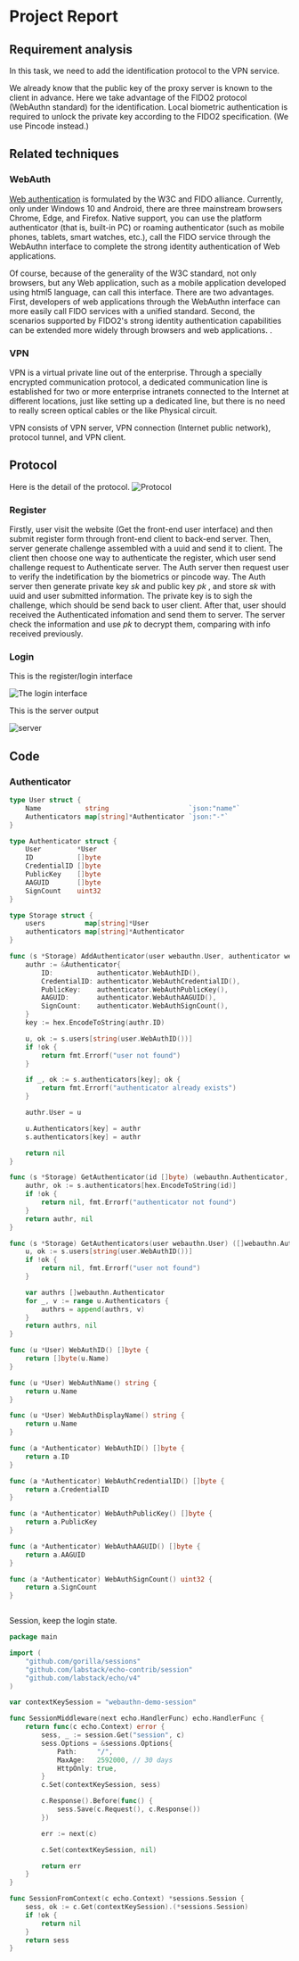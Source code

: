 # Project Report

## Requirement analysis 
In this task, we need to add the identification protocol to the VPN service. 

We already know that the public key of the proxy server is known to the client in advance. Here we take advantage of the FIDO2 protocol (WebAuthn  standard) for  the identification. Local biometric authentication is required to unlock the private key according to the FIDO2 specification. (We use Pincode instead.)




## Related techniques
### WebAuth
[Web authentication](https://www.w3.org/TR/webauthn/) is formulated by the W3C and FIDO alliance. Currently, only under Windows 10 and Android, there are three mainstream browsers Chrome, Edge, and Firefox. Native support, you can use the platform authenticator (that is, built-in PC) or roaming authenticator (such as mobile phones, tablets, smart watches, etc.), call the FIDO service through the WebAuthn interface to complete the strong identity authentication of Web applications.

Of course, because of the generality of the W3C standard, not only browsers, but any Web application, such as a mobile application developed using html5 language, can call this interface. There are two advantages. First, developers of web applications through the WebAuthn interface can more easily call FIDO services with a unified standard. Second, the scenarios supported by FIDO2's strong identity authentication capabilities can be extended more widely through browsers and web applications. .

### VPN
VPN is a virtual private line out of the enterprise. Through a specially encrypted communication protocol, a dedicated communication line is established for two or more enterprise intranets connected to the Internet at different locations, just like setting up a dedicated line, but there is no need to really screen optical cables or the like Physical circuit.

VPN consists of VPN server, VPN connection (Internet public network), protocol tunnel, and VPN client.

## Protocol 
Here is the detail of the protocol.
![Protocol](./protocol.png)

### Register

Firstly, user visit the website (Get the front-end user interface) and then submit register form through front-end client to back-end server. Then, server generate challenge assembled with a uuid and send it to client. The client then choose one way to authenticate the register, which user send challenge request to Authenticate server. The Auth server then request user to verify the indetification by the biometrics or pincode way. The Auth server then generate private key $sk$ and public key $pk$ , and store $sk$ with uuid and user submitted information. The private key is to sigh the challenge, which should be send back to user client. After that, user should received the Authenticated  infomation and send them to server. The server check the information and use $pk$ to decrypt them, comparing with info received previously.


### Login
This is the register/login interface 

![The login interface](./login.png)

This is the server output

![server](./serverrep.png)

## Code

### Authenticator
```go
type User struct {
	Name           string                    `json:"name"`
	Authenticators map[string]*Authenticator `json:"-"`
}

type Authenticator struct {
	User         *User
	ID           []byte
	CredentialID []byte
	PublicKey    []byte
	AAGUID       []byte
	SignCount    uint32
}

type Storage struct {
	users          map[string]*User
	authenticators map[string]*Authenticator
}

func (s *Storage) AddAuthenticator(user webauthn.User, authenticator webauthn.Authenticator) error {
	authr := &Authenticator{
		ID:           authenticator.WebAuthID(),
		CredentialID: authenticator.WebAuthCredentialID(),
		PublicKey:    authenticator.WebAuthPublicKey(),
		AAGUID:       authenticator.WebAuthAAGUID(),
		SignCount:    authenticator.WebAuthSignCount(),
	}
	key := hex.EncodeToString(authr.ID)

	u, ok := s.users[string(user.WebAuthID())]
	if !ok {
		return fmt.Errorf("user not found")
	}

	if _, ok := s.authenticators[key]; ok {
		return fmt.Errorf("authenticator already exists")
	}

	authr.User = u

	u.Authenticators[key] = authr
	s.authenticators[key] = authr

	return nil
}

func (s *Storage) GetAuthenticator(id []byte) (webauthn.Authenticator, error) {
	authr, ok := s.authenticators[hex.EncodeToString(id)]
	if !ok {
		return nil, fmt.Errorf("authenticator not found")
	}
	return authr, nil
}

func (s *Storage) GetAuthenticators(user webauthn.User) ([]webauthn.Authenticator, error) {
	u, ok := s.users[string(user.WebAuthID())]
	if !ok {
		return nil, fmt.Errorf("user not found")
	}

	var authrs []webauthn.Authenticator
	for _, v := range u.Authenticators {
		authrs = append(authrs, v)
	}
	return authrs, nil
}

func (u *User) WebAuthID() []byte {
	return []byte(u.Name)
}

func (u *User) WebAuthName() string {
	return u.Name
}

func (u *User) WebAuthDisplayName() string {
	return u.Name
}

func (a *Authenticator) WebAuthID() []byte {
	return a.ID
}

func (a *Authenticator) WebAuthCredentialID() []byte {
	return a.CredentialID
}

func (a *Authenticator) WebAuthPublicKey() []byte {
	return a.PublicKey
}

func (a *Authenticator) WebAuthAAGUID() []byte {
	return a.AAGUID
}

func (a *Authenticator) WebAuthSignCount() uint32 {
	return a.SignCount
}



```

Session, keep the login state.
```go
package main

import (
	"github.com/gorilla/sessions"
	"github.com/labstack/echo-contrib/session"
	"github.com/labstack/echo/v4"
)

var contextKeySession = "webauthn-demo-session"

func SessionMiddleware(next echo.HandlerFunc) echo.HandlerFunc {
	return func(c echo.Context) error {
		sess, _ := session.Get("session", c)
		sess.Options = &sessions.Options{
			Path:     "/",
			MaxAge:   2592000, // 30 days
			HttpOnly: true,
		}
		c.Set(contextKeySession, sess)

		c.Response().Before(func() {
			sess.Save(c.Request(), c.Response())
		})

		err := next(c)

		c.Set(contextKeySession, nil)

		return err
	}
}

func SessionFromContext(c echo.Context) *sessions.Session {
	sess, ok := c.Get(contextKeySession).(*sessions.Session)
	if !ok {
		return nil
	}
	return sess
}
```